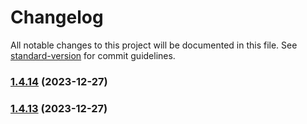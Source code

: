 # Changelog

All notable changes to this project will be documented in this file. See [standard-version](https://github.com/conventional-changelog/standard-version) for commit guidelines.

### [1.4.14](https://github.com/paci1828/ConventionalCommitsTest/compare/v1.4.13...v1.4.14) (2023-12-27)

### [1.4.13](https://github.com/paci1828/ConventionalCommitsTest/compare/v1.4.12...v1.4.13) (2023-12-27)
